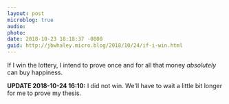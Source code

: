 ```yaml
---
layout: post
microblog: true
audio: 
photo: 
date: 2018-10-23 18:18:37 -0800
guid: http://jbwhaley.micro.blog/2018/10/24/if-i-win.html
---
```

If I win the lottery, I intend to prove once and for all that money *absolutely* can buy happiness. 

**UPDATE 2018-10-24 16:10:** I did not win. We'll have to wait a little bit longer for me to prove my thesis.
